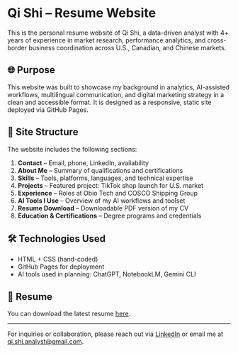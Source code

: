 # Qi Shi – Resume Website

This is the personal resume website of Qi Shi, a data-driven analyst with 4+ years of experience in market research, performance analytics, and cross-border business coordination across U.S., Canadian, and Chinese markets.

## 🌐 Purpose

This website was built to showcase my background in analytics, AI-assisted workflows, multilingual communication, and digital marketing strategy in a clean and accessible format. It is designed as a responsive, static site deployed via GitHub Pages.

## 🧱 Site Structure

The website includes the following sections:

1. **Contact** – Email, phone, LinkedIn, availability
2. **About Me** – Summary of qualifications and certifications
3. **Skills** – Tools, platforms, languages, and technical expertise
4. **Projects** – Featured project: TikTok shop launch for U.S. market
5. **Experience** – Roles at Obio Tech and COSCO Shipping Group
6. **AI Tools I Use** – Overview of my AI workflows and toolset
7. **Resume Download** – Downloadable PDF version of my CV
8. **Education & Certifications** – Degree programs and credentials

## 🛠️ Technologies Used

- HTML + CSS (hand-coded)
- GitHub Pages for deployment
- AI tools used in planning: ChatGPT, NotebookLM, Gemini CLI

## 📎 Resume

You can download the latest resume [here](./Qi_Shi_Resume.pdf).

---

For inquiries or collaboration, please reach out via [LinkedIn](https://www.linkedin.com/in/qi-shi-analyst/) or email me at qi.shi.analyst@gmail.com.

